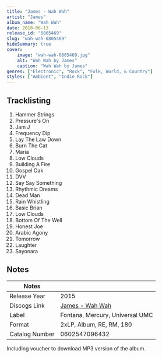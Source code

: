 ```yaml
---
title: "James - Wah Wah"
artist: "James"
album_name: "Wah Wah"
date: 2018-06-13
release_id: "6805469"
slug: "wah-wah-6805469"
hideSummary: true
cover:
    image: "wah-wah-6805469.jpg"
    alt: "Wah Wah by James"
    caption: "Wah Wah by James"
genres: ["Electronic", "Rock", "Folk, World, & Country"]
styles: ["Ambient", "Indie Rock"]
---
```


## Tracklisting
1. Hammer Strings
2. Pressure's On
3. Jam J
4. Frequency Dip
5. Lay The Law Down
6. Burn The Cat
7. Maria
8. Low Clouds
9. Building A Fire
10. Gospel Oak
11. DVV
12. Say Say Something
13. Rhythmic Dreams
14. Dead Man
15. Rain Whistling
16. Basic Brian
17. Low Clouds
18. Bottom Of The Well
19. Honest Joe
20. Arabic Agony
21. Tomorrow
22. Laughter
23. Sayonara



## Notes

| Notes          |             |
| ---------------| ----------- |
| Release Year   | 2015 |
| Discogs Link   | [James - Wah Wah](https://www.discogs.com/release/6805469-James-Wah-Wah) |
| Label          | Fontana, Mercury, Universal UMC |
| Format         | 2xLP, Album, RE, RM, 180 |
| Catalog Number | 0602547096432 |

Including voucher to download MP3 version of the album.

